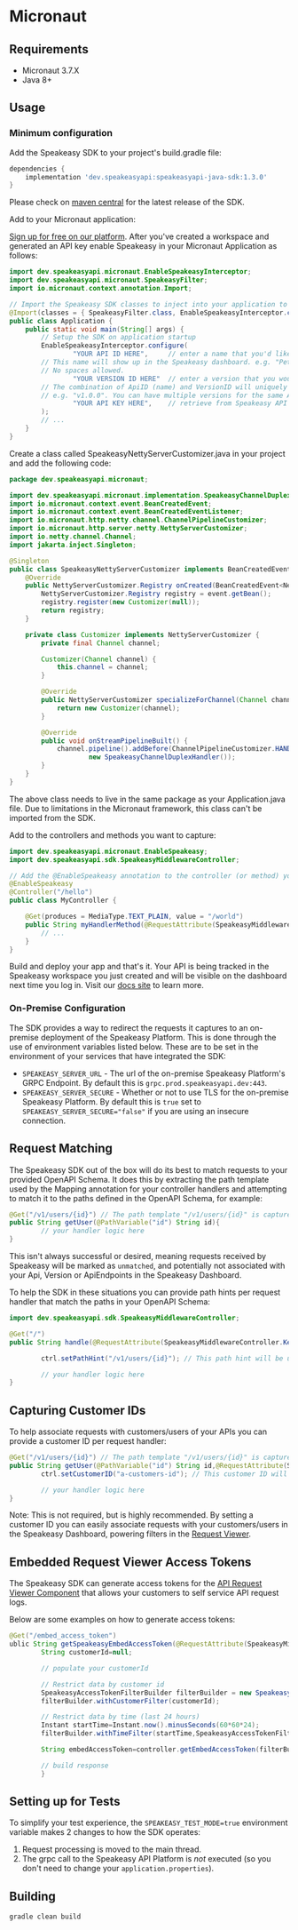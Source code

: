 # Micronaut

## Requirements

- Micronaut 3.7.X
- Java 8+

## Usage

### Minimum configuration

Add the Speakeasy SDK to your project's build.gradle file:

```groovy
dependencies {
    implementation 'dev.speakeasyapi:speakeasyapi-java-sdk:1.3.0'
}
```

Please check on [maven central](https://mavenlibs.com/maven/pom/dev.speakeasyapi/speakeasyapi-java-sdk) for
the latest release of the SDK.

Add to your Micronaut application:

[Sign up for free on our platform](https://www.speakeasyapi.dev/). After you've created a workspace and generated an API
key enable Speakeasy in your Micronaut Application as follows:

```java
import dev.speakeasyapi.micronaut.EnableSpeakeasyInterceptor;
import dev.speakeasyapi.micronaut.SpeakeasyFilter;
import io.micronaut.context.annotation.Import;

// Import the Speakeasy SDK classes to inject into your application to allow request capture
@Import(classes = { SpeakeasyFilter.class, EnableSpeakeasyInterceptor.class }, annotated = "*")
public class Application {
    public static void main(String[] args) {
        // Setup the SDK on application startup
        EnableSpeakeasyInterceptor.configure(
                "YOUR API ID HERE", 	// enter a name that you'd like to associate captured requests with. 
        // This name will show up in the Speakeasy dashboard. e.g. "PetStore" might be a good ApiID for a Pet Store's API.
        // No spaces allowed.
                "YOUR VERSION ID HERE"	// enter a version that you would like to associate captured requests with.
        // The combination of ApiID (name) and VersionID will uniquely identify your requests in the Speakeasy Dashboard.
        // e.g. "v1.0.0". You can have multiple versions for the same ApiID (if running multiple versions of your API)
                "YOUR API KEY HERE",	// retrieve from Speakeasy API dashboard. This can be optionally left out of the configure call and loaded from the SPEAKEASY_API_KEY environment variable.
        );
        // ...
    }
}
```

Create a class called SpeakeasyNettyServerCustomizer.java in your project and add the following code:

```java
package dev.speakeasyapi.micronaut;

import dev.speakeasyapi.micronaut.implementation.SpeakeasyChannelDuplexHandler;
import io.micronaut.context.event.BeanCreatedEvent;
import io.micronaut.context.event.BeanCreatedEventListener;
import io.micronaut.http.netty.channel.ChannelPipelineCustomizer;
import io.micronaut.http.server.netty.NettyServerCustomizer;
import io.netty.channel.Channel;
import jakarta.inject.Singleton;

@Singleton
public class SpeakeasyNettyServerCustomizer implements BeanCreatedEventListener<NettyServerCustomizer.Registry> {
    @Override
    public NettyServerCustomizer.Registry onCreated(BeanCreatedEvent<NettyServerCustomizer.Registry> event) {
        NettyServerCustomizer.Registry registry = event.getBean();
        registry.register(new Customizer(null));
        return registry;
    }

    private class Customizer implements NettyServerCustomizer {
        private final Channel channel;

        Customizer(Channel channel) {
            this.channel = channel;
        }

        @Override
        public NettyServerCustomizer specializeForChannel(Channel channel, ChannelRole role) {
            return new Customizer(channel);
        }

        @Override
        public void onStreamPipelineBuilt() {
            channel.pipeline().addBefore(ChannelPipelineCustomizer.HANDLER_HTTP_STREAM, "speakeasy",
                    new SpeakeasyChannelDuplexHandler());
        }
    }
}
```
The above class needs to live in the same package as your Application.java file. Due to limitations in the Micronaut framework, this class can't be imported from the SDK.

Add to the controllers and methods you want to capture:

```java
import dev.speakeasyapi.micronaut.EnableSpeakeasy;
import dev.speakeasyapi.sdk.SpeakeasyMiddlewareController;

// Add the @EnableSpeakeasy annotation to the controller (or method) you want to capture to enable request capture
@EnableSpeakeasy
@Controller("/hello")
public class MyController {

    @Get(produces = MediaType.TEXT_PLAIN, value = "/world")
    public String myHandlerMethod(@RequestAttribute(SpeakeasyMiddlewareController.Key) SpeakeasyMiddlewareController ctrl) { // Add the SpeakeasyMiddlewareController to your controller method to allow working with the SDK but also to allow the Speakeasy SDK to understand that this method should be captured
        // ...
    }
}
```

Build and deploy your app and that's it. Your API is being tracked in the Speakeasy workspace you just created
and will be visible on the dashboard next time you log in. Visit our [docs site](https://docs.speakeasyapi.dev/) to
learn more.

### On-Premise Configuration

The SDK provides a way to redirect the requests it captures to an on-premise deployment of the Speakeasy Platform. This
is done through the use of environment variables listed below. These are to be set in the environment of your services
that have integrated the SDK:

* `SPEAKEASY_SERVER_URL` - The url of the on-premise Speakeasy Platform's GRPC Endpoint. By default this
  is `grpc.prod.speakeasyapi.dev:443`.
* `SPEAKEASY_SERVER_SECURE` - Whether or not to use TLS for the on-premise Speakeasy Platform. By default this is `true`
  set to `SPEAKEASY_SERVER_SECURE="false"` if you are using an insecure connection.

## Request Matching

The Speakeasy SDK out of the box will do its best to match requests to your provided OpenAPI Schema. It does this by
extracting the path template used by the Mapping annotation for your controller handlers and attempting to match it to
the paths defined in the OpenAPI Schema, for example:

```java
@Get("/v1/users/{id}") // The path template "/v1/users/{id}" is captured automatically by the SDK
public String getUser(@PathVariable("id") String id){
        // your handler logic here
}
```

This isn't always successful or desired, meaning requests received by Speakeasy will be marked as `unmatched`, and
potentially not associated with your Api, Version or ApiEndpoints in the Speakeasy Dashboard.

To help the SDK in these situations you can provide path hints per request handler that match the paths in your OpenAPI
Schema:

```java
import dev.speakeasyapi.sdk.SpeakeasyMiddlewareController;

@Get("/")
public String handle(@RequestAttribute(SpeakeasyMiddlewareController.Key) SpeakeasyMiddlewareController ctrl){

        ctrl.setPathHint("/v1/users/{id}"); // This path hint will be used to match requests to your OpenAPI Schema

        // your handler logic here
}
```

## Capturing Customer IDs

To help associate requests with customers/users of your APIs you can provide a customer ID per request handler:

```java
@Get("/v1/users/{id}") // The path template "/v1/users/{id}" is captured automatically by the SDK
public String getUser(@PathVariable("id") String id,@RequestAttribute(SpeakeasyMiddlewareController.Key) SpeakeasyMiddlewareController ctrl){
        ctrl.setCustomerID("a-customers-id"); // This customer ID will be used to associate this instance of a request with your customers/users

        // your handler logic here
}
```

Note: This is not required, but is highly recommended. By setting a customer ID you can easily associate requests with
your customers/users in the Speakeasy Dashboard, powering filters in the [Request
Viewer](https://docs.speakeasyapi.dev/docs/using-speakeasy/understand-apis).

## Embedded Request Viewer Access Tokens

The Speakeasy SDK can generate access tokens for
the [API Request Viewer Component](https://docs.speakeasyapi.dev/docs/using-speakeasy/build-dev-portals/request-viewer)
that allows your customers to self service API request logs.

Below are some examples on how to generate access tokens:

```java
@Get("/embed_access_token")
ublic String getSpeakeasyEmbedAccessToken(@RequestAttribute(SpeakeasyMiddlewareController.Key) SpeakeasyMiddlewareController controller){
        String customerId=null;

        // populate your customerId

        // Restrict data by customer id
        SpeakeasyAccessTokenFilterBuilder filterBuilder = new SpeakeasyAccessTokenFilterBuilder();
        filterBuilder.withCustomerFilter(customerId);

        // Restrict data by time (last 24 hours)
        Instant startTime=Instant.now().minusSeconds(60*60*24);
        filterBuilder.withTimeFilter(startTime,SpeakeasyAccessTokenFilterOperator.GreaterThan);

        String embedAccessToken=controller.getEmbedAccessToken(filterBuilder.build());

        // build response
        }
```

## Setting up for Tests

To simplify your test experience, the `SPEAKEASY_TEST_MODE=true` environment variable makes 2
changes to how the SDK operates:

1. Request processing is moved to the main thread.
2. The grpc call to the Speakeasy API Platform is _not_ executed (so you don't need to change
   your `application.properties`).

## Building

```bash
gradle clean build
```